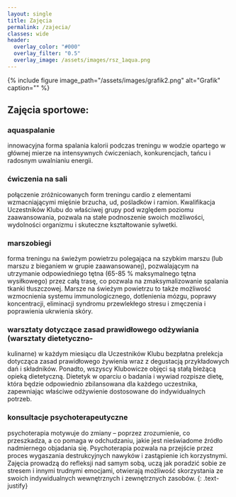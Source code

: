 ```yaml
---
layout: single
title: Zajęcia
permalink: /zajecia/
classes: wide
header:
  overlay_color: "#000"
  overlay_filter: "0.5"
  overlay_image: /assets/images/rsz_1aqua.png
---
```

{% include figure image_path="/assets/images/grafik2.png" alt="Grafik" caption="" %}

## Zajęcia sportowe:

### aquaspalanie
innowacyjna forma spalania kalorii podczas treningu w
wodzie opartego w głównej mierze na intensywnych
ćwiczeniach, konkurencjach, tańcu i radosnym uwalnianiu
energii.
### ćwiczenia na sali
połączenie zróżnicowanych form treningu cardio z
elementami wzmacniającymi mięśnie brzucha, ud, pośladków
i ramion. Kwalifikacja Uczestników Klubu do właściwej grupy
pod względem poziomu zaawansowania, pozwala na stałe
podnoszenie swoich możliwości, wydolności organizmu i
skuteczne kształtowanie sylwetki.
### marszobiegi
forma treningu na świeżym powietrzu polegająca na szybkim
marszu (lub marszu z bieganiem w grupie zaawansowanej),
pozwalającym na utrzymanie odpowiedniego tętna (65-85 %
maksymalnego tętna wysiłkowego) przez całą trasę, co
pozwala na zmaksymalizowanie spalania tkanki tłuszczowej.
Marsze na świeżym powietrzu to także możliwość
wzmocnienia systemu immunologicznego, dotlenienia mózgu,
poprawy koncentracji, eliminacji syndromu przewlekłego
stresu i zmęczenia i poprawienia ukrwienia skóry.
### warsztaty dotyczące zasad prawidłowego odżywiania (warsztaty dietetyczno-
kulinarne)
w każdym miesiącu dla Uczestników Klubu bezpłatna
prelekcja dotycząca zasad prawidłowego żywienia wraz z
degustacją przykładowych dań i składników. Ponadto,
wszyscy Klubowicze objęci są stałą bieżącą opieką
dietetyczną. Dietetyk w oparciu o badania i wywiad rozpisze
dietę, która będzie odpowiednio zbilansowana dla każdego
uczestnika, zapewniając właściwe odżywienie dostosowane
do indywidualnych potrzeb.
### konsultacje psychoterapeutyczne
psychoterapia motywuje do zmiany – poprzez zrozumienie,
co przeszkadza, a co pomaga w odchudzaniu, jakie jest
nieświadome źródło nadmiernego objadania się.
Psychoterapia pozwala na przejście przez proces wygaszania
destrukcyjnych nawyków i zastąpienie ich korzystnymi.
Zajęcia prowadzą do refleksji nad samym sobą, uczą jak
poradzić sobie ze stresem i innymi trudnymi emocjami,
otwierają możliwość skorzystania ze swoich indywidualnych
wewnętrznych i zewnętrznych zasobów.
{: .text-justify}

